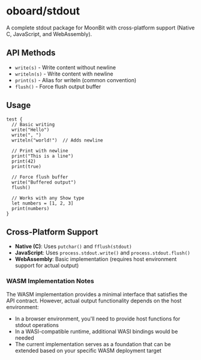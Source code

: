 # oboard/stdout

A complete stdout package for MoonBit with cross-platform support (Native C, JavaScript, and WebAssembly).

## API Methods

- `write(s)` - Write content without newline
- `writeln(s)` - Write content with newline
- `print(s)` - Alias for writeln (common convention)
- `flush()` - Force flush output buffer

## Usage

```moonbit
test {
  // Basic writing
  write("Hello")
  write(", ")
  writeln("world!")  // Adds newline
  
  // Print with newline
  print("This is a line")
  print(42)
  print(true)
  
  // Force flush buffer
  write("Buffered output")
  flush()
  
  // Works with any Show type
  let numbers = [1, 2, 3]
  print(numbers)
}
```

## Cross-Platform Support

- **Native (C)**: Uses `putchar()` and `fflush(stdout)`
- **JavaScript**: Uses `process.stdout.write()` and `process.stdout.flush()`
- **WebAssembly**: Basic implementation (requires host environment support for actual output)

### WASM Implementation Notes

The WASM implementation provides a minimal interface that satisfies the API contract. However, actual output functionality depends on the host environment:

- In a browser environment, you'll need to provide host functions for stdout operations
- In a WASI-compatible runtime, additional WASI bindings would be needed
- The current implementation serves as a foundation that can be extended based on your specific WASM deployment target
